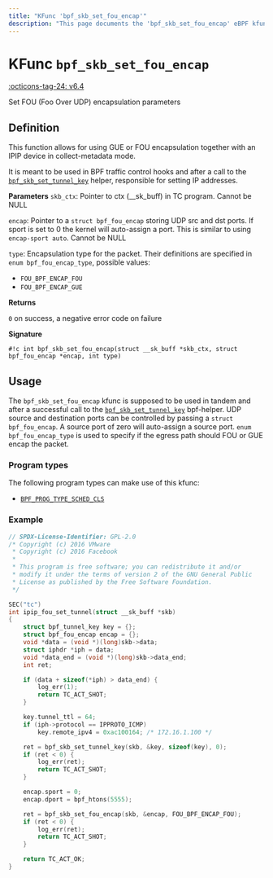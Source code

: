 ```yaml
---
title: "KFunc 'bpf_skb_set_fou_encap'"
description: "This page documents the 'bpf_skb_set_fou_encap' eBPF kfunc, including its definition, usage, program types that can use it, and examples."
---
```

# KFunc `bpf_skb_set_fou_encap`

<!-- [FEATURE_TAG](bpf_skb_set_fou_encap) -->
[:octicons-tag-24: v6.4](https://github.com/torvalds/linux/commit/c50e96099edb134bf107fafc02715fbc4aa2277f)
<!-- [/FEATURE_TAG] -->

Set FOU (Foo Over UDP) encapsulation parameters

## Definition

This function allows for using GUE or FOU encapsulation together with an IPIP device in collect-metadata mode.

It is meant to be used in BPF traffic control hooks and after a call to the [`bpf_skb_set_tunnel_key`](../helper-function/bpf_skb_set_tunnel_key.md) helper, responsible for setting IP addresses.

**Parameters**
`skb_ctx`:  Pointer to ctx (__sk_buff) in TC program. Cannot be NULL

`encap`:    Pointer to a `struct bpf_fou_encap` storing UDP src and dst ports. If sport is set to 0 the kernel will auto-assign a port. This is similar to using `encap-sport auto`. Cannot be NULL

`type`: Encapsulation type for the packet. Their definitions are specified in `enum bpf_fou_encap_type`, possible values:

- `FOU_BPF_ENCAP_FOU`
- `FOU_BPF_ENCAP_GUE`


**Returns**

`0` on success, a negative error code on failure

**Signature**

<!-- [KFUNC_DEF] -->
`#!c int bpf_skb_set_fou_encap(struct __sk_buff *skb_ctx, struct bpf_fou_encap *encap, int type)`
<!-- [/KFUNC_DEF] -->

## Usage

The `bpf_skb_set_fou_encap` kfunc is supposed to be used in tandem and after a successful call to the [`bpf_skb_set_tunnel_key`](../helper-function/bpf_skb_set_tunnel_key.md) bpf-helper. UDP source and destination ports can be controlled by passing a `struct bpf_fou_encap`. A source port of zero will auto-assign a source port. `enum bpf_fou_encap_type` is used to specify if the egress path should FOU or GUE encap the packet.

### Program types

The following program types can make use of this kfunc:

<!-- [KFUNC_PROG_REF] -->
- [`BPF_PROG_TYPE_SCHED_CLS`](../program-type/BPF_PROG_TYPE_SCHED_CLS.md)
<!-- [/KFUNC_PROG_REF] -->

### Example

```c
// SPDX-License-Identifier: GPL-2.0
/* Copyright (c) 2016 VMware
 * Copyright (c) 2016 Facebook
 *
 * This program is free software; you can redistribute it and/or
 * modify it under the terms of version 2 of the GNU General Public
 * License as published by the Free Software Foundation.
 */

SEC("tc")
int ipip_fou_set_tunnel(struct __sk_buff *skb)
{
	struct bpf_tunnel_key key = {};
	struct bpf_fou_encap encap = {};
	void *data = (void *)(long)skb->data;
	struct iphdr *iph = data;
	void *data_end = (void *)(long)skb->data_end;
	int ret;

	if (data + sizeof(*iph) > data_end) {
		log_err(1);
		return TC_ACT_SHOT;
	}

	key.tunnel_ttl = 64;
	if (iph->protocol == IPPROTO_ICMP)
		key.remote_ipv4 = 0xac100164; /* 172.16.1.100 */

	ret = bpf_skb_set_tunnel_key(skb, &key, sizeof(key), 0);
	if (ret < 0) {
		log_err(ret);
		return TC_ACT_SHOT;
	}

	encap.sport = 0;
	encap.dport = bpf_htons(5555);

	ret = bpf_skb_set_fou_encap(skb, &encap, FOU_BPF_ENCAP_FOU);
	if (ret < 0) {
		log_err(ret);
		return TC_ACT_SHOT;
	}

	return TC_ACT_OK;
}
```
